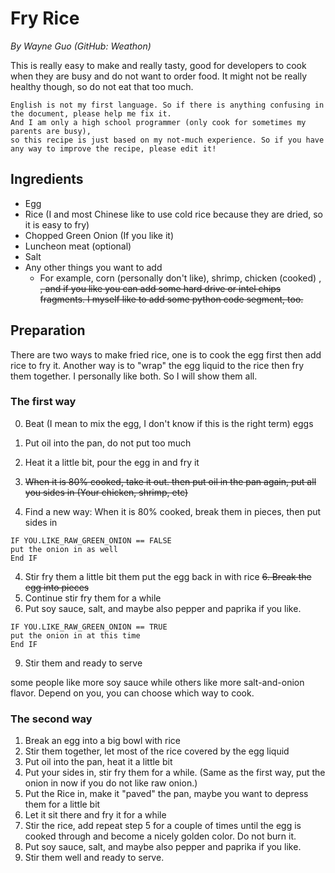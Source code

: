 # Fry Rice
*By Wayne Guo (GitHub: Weathon)*

This is really easy to make and really tasty, good for developers to cook when they are busy and do not want to order food. It might not be really healthy though, so do not eat that too much.

```
English is not my first language. So if there is anything confusing in the document, please help me fix it. 
And I am only a high school programmer (only cook for sometimes my parents are busy), 
so this recipe is just based on my not-much experience. So if you have any way to improve the recipe, please edit it! 
```

## Ingredients
- Egg
- Rice (I and most Chinese like to use cold rice because they are dried, so it is easy to fry)
- Chopped Green Onion (If you like it)
- Luncheon meat (optional)
- Salt
- Any other things you want to add
    - For example, corn (personally don't like), shrimp, chicken (cooked) , <del>, and if you like you can add some hard drive or intel chips fragments. I myself like to add some python code segment, too. </del>
## Preparation
There are two ways to make fried rice, one is to cook the egg first then add rice to fry it. Another way is to "wrap" the egg liquid to the rice then fry them together. I personally like both. So I will show them all.

### The first way

0. Beat (I mean to mix the egg, I don't know if this is the right term) eggs
1. Put oil into the pan, do not put too much
2. Heat it a little bit, pour the egg in and fry it 
 
3. <del> When it is 80% cooked, take it out. then put oil in the pan again, put all you sides in (Your chicken, shrimp, etc)</del>  

3. Find a new way: 
When it is 80% cooked, break them in pieces, then put sides in  


```
IF YOU.LIKE_RAW_GREEN_ONION == FALSE
put the onion in as well 
End IF 
``` 

4. Stir fry them a little bit them put the egg back in with rice
<del> 6. Break the egg into pieces </del>
5. Continue stir fry them for a while
6. Put soy sauce, salt, and maybe also pepper and paprika if you like.  

``` 
IF YOU.LIKE_RAW_GREEN_ONION == TRUE
put the onion in at this time  
End IF 
```  

9. Stir them and ready to serve

some people like more soy sauce while others like more salt-and-onion flavor. Depend on you, you can choose which way to cook.



### The second way

1. Break an egg into a big bowl with rice
2. Stir them together, let most of the rice covered by the egg liquid
3. Put oil into the pan, heat it a little bit
4. Put your sides in, stir fry them for a while. (Same as the first way, put the onion in now if you do not like raw onion.)
5. Put the Rice in, make it "paved" the pan, maybe you want to depress them for a little bit
6. Let it sit there and fry it for a while 
7. Stir the rice, add repeat step 5 for a couple of times until the egg is cooked through and become a nicely golden color. Do not burn it.
8. Put soy sauce, salt, and maybe also pepper and paprika if you like. 
9. Stir them well and ready to serve.
